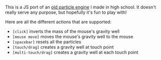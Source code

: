 This is a JS port of an [old particle engine](https://www.github.com/itsjohncs/particles) I made in high school. It doesn't really serve any purpose, but hopefully it's fun to play with!

Here are all the different actions that are supported:

* `[click]` inverts the mass of the mouse's gravity well
* `[mouse move]` moves the mouse's gravity well to the mouse
* `[spacebar]` resets all the particles
* `[touch/drag]` creates a gravity well at touch point
* `[multi-touch/drag]` creates a gravity well at each touch point

